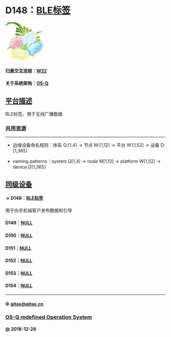 ﻿# D148：[BLE标签](https://github.com/OS-Q/D148) 

[![sites](OS-Q/OS-Q.png)](http://www.OS-Q.com)

#### 归属交互连接：[W22](https://github.com/OS-Q/W22)

#### 关于系统架构：[OS-Q](https://github.com/OS-Q/OS-Q)

## [平台描述](https://github.com/OS-Q/D148/wiki) 

BLE标签，用于无线广播数据

### [共用资源](OS-Q/)


---

- 边缘设备命名规则：体系 Q:[1,4] -> 节点 M:[1,12] -> 平台 W:[1,52] -> 设备 D:[1,365]

- naming patterns：system Q[1,4] -> node M[1,12] -> platform W[1,52] -> device D[1,365]

## [同级设备](https://github.com/OS-Q/W22/wiki) 

#### -> D148：[BLE标签](https://github.com/OS-Q/D148)

用于向手机端客户发布数据和引导

#### D149：[NULL](https://github.com/OS-Q/D149)



#### D150：[NULL](https://github.com/OS-Q/D150)



#### D151：[NULL](https://github.com/OS-Q/D151)



#### D152：[NULL](https://github.com/OS-Q/D152)



#### D153：[NULL](https://github.com/OS-Q/D153)



#### D154：[NULL](https://github.com/OS-Q/D154)


---

####  © qitas@qitas.cn
###  [OS-Q redefined Operation System](http://www.OS-Q.com)
####  @ 2018-12-28

